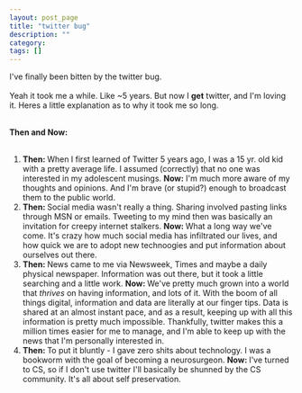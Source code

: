 ```yaml
---
layout: post_page
title: "twitter bug"
description: ""
category: 
tags: []
---
```


I've finally been bitten by the twitter bug.
<br/><br/>
Yeah it took me a while. Like ~5 years. But now I <strong>get</strong> twitter, and I'm loving it. Heres a little explanation as to why it took me so long. 
<br/><br/>

<strong>Then and Now: </strong>
<br/><br/>
<ol>
	<li><strong>Then:  </strong>When I first learned of Twitter 5 years ago, I was a 15 yr. old kid with a pretty average life. I assumed (correctly) that no one was interested in my adolescent musings.  <strong>Now:</strong> I'm much more aware of my thoughts and opinions. And I'm brave (or stupid?) enough to broadcast them to the public world. </li>
	<li><strong>Then: </strong>Social media wasn't really a thing. Sharing involved pasting links through MSN or emails. Tweeting to my mind then was basically an invitation for creepy internet stalkers.  <strong>Now: </strong> What a long way we've come. It's crazy how much social media has infiltrated our lives, and how quick we are to adopt new technoogies and put information about ourselves out there.</li>
	<li><strong>Then: </strong>News came to me via Newsweek, Times and maybe a daily physical newspaper. Information was out there, but it took a little searching and a little work.  <strong>Now: </strong> We've pretty much grown into a world that <em>thrives</em> on having information, and lots of it. With the boom of all things digital, information and data are literally at our finger tips. Data is shared at an almost instant pace, and as a result, keeping up with all this information is pretty much impossible. Thankfully, twitter makes this a million times easier for me to manage, and I'm able to keep up with the news that I'm personally interested in. </li>
	<li><strong>Then: </strong> To put it bluntly - I gave zero shits about technology. I was a bookworm with the goal of becoming a neurosurgeon. <strong>Now: </strong> I've turned to CS, so if I don't use twitter I'll basically be shunned by the CS community. It's all about self preservation. </li>

</ol>